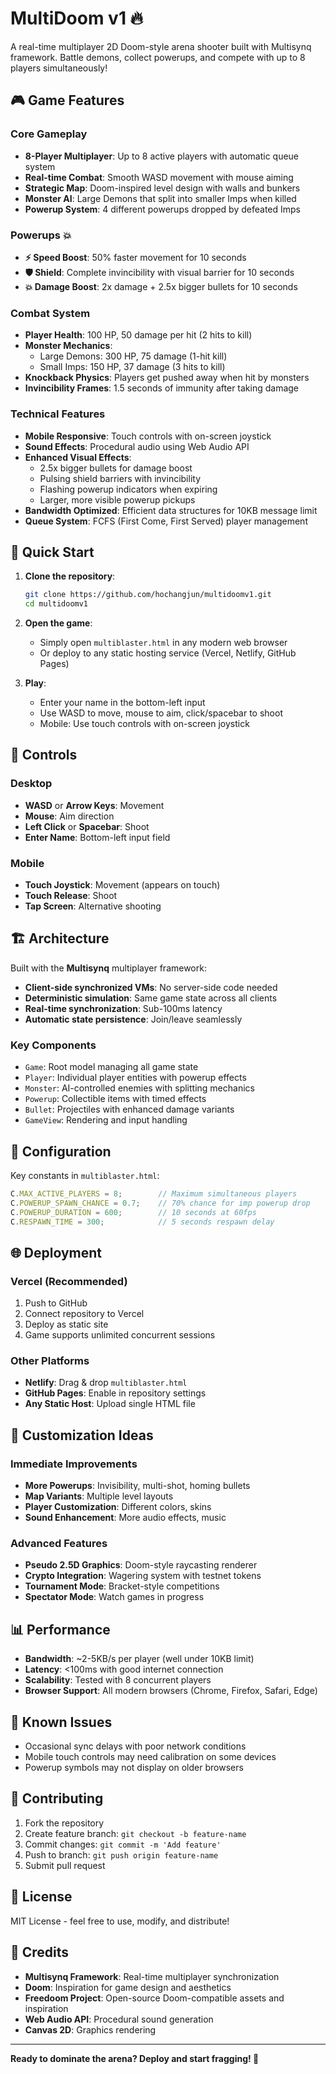 # MultiDoom v1 🔥

A real-time multiplayer 2D Doom-style arena shooter built with Multisynq framework. Battle demons, collect powerups, and compete with up to 8 players simultaneously!

## 🎮 Game Features

### Core Gameplay
- **8-Player Multiplayer**: Up to 8 active players with automatic queue system
- **Real-time Combat**: Smooth WASD movement with mouse aiming
- **Strategic Map**: Doom-inspired level design with walls and bunkers
- **Monster AI**: Large Demons that split into smaller Imps when killed
- **Powerup System**: 4 different powerups dropped by defeated Imps

### Powerups 💥
- **⚡ Speed Boost**: 50% faster movement for 10 seconds
- **🛡️ Shield**: Complete invincibility with visual barrier for 10 seconds
- **💥 Damage Boost**: 2x damage + 2.5x bigger bullets for 10 seconds

### Combat System
- **Player Health**: 100 HP, 50 damage per hit (2 hits to kill)
- **Monster Mechanics**: 
  - Large Demons: 300 HP, 75 damage (1-hit kill)
  - Small Imps: 150 HP, 37 damage (3 hits to kill)
- **Knockback Physics**: Players get pushed away when hit by monsters
- **Invincibility Frames**: 1.5 seconds of immunity after taking damage

### Technical Features
- **Mobile Responsive**: Touch controls with on-screen joystick
- **Sound Effects**: Procedural audio using Web Audio API
- **Enhanced Visual Effects**: 
  - 2.5x bigger bullets for damage boost
  - Pulsing shield barriers with invincibility
  - Flashing powerup indicators when expiring
  - Larger, more visible powerup pickups
- **Bandwidth Optimized**: Efficient data structures for 10KB message limit
- **Queue System**: FCFS (First Come, First Served) player management

## 🚀 Quick Start

1. **Clone the repository**:
   ```bash
   git clone https://github.com/hochangjun/multidoomv1.git
   cd multidoomv1
   ```

2. **Open the game**:
   - Simply open `multiblaster.html` in any modern web browser
   - Or deploy to any static hosting service (Vercel, Netlify, GitHub Pages)

3. **Play**:
   - Enter your name in the bottom-left input
   - Use WASD to move, mouse to aim, click/spacebar to shoot
   - Mobile: Use touch controls with on-screen joystick

## 🎯 Controls

### Desktop
- **WASD** or **Arrow Keys**: Movement
- **Mouse**: Aim direction
- **Left Click** or **Spacebar**: Shoot
- **Enter Name**: Bottom-left input field

### Mobile
- **Touch Joystick**: Movement (appears on touch)
- **Touch Release**: Shoot
- **Tap Screen**: Alternative shooting

## 🏗️ Architecture

Built with the **Multisynq** multiplayer framework:
- **Client-side synchronized VMs**: No server-side code needed
- **Deterministic simulation**: Same game state across all clients
- **Real-time synchronization**: Sub-100ms latency
- **Automatic state persistence**: Join/leave seamlessly

### Key Components
- `Game`: Root model managing all game state
- `Player`: Individual player entities with powerup effects
- `Monster`: AI-controlled enemies with splitting mechanics
- `Powerup`: Collectible items with timed effects
- `Bullet`: Projectiles with enhanced damage variants
- `GameView`: Rendering and input handling

## 🔧 Configuration

Key constants in `multiblaster.html`:
```javascript
C.MAX_ACTIVE_PLAYERS = 8;        // Maximum simultaneous players
C.POWERUP_SPAWN_CHANCE = 0.7;    // 70% chance for imp powerup drop
C.POWERUP_DURATION = 600;        // 10 seconds at 60fps
C.RESPAWN_TIME = 300;            // 5 seconds respawn delay
```

## 🌐 Deployment

### Vercel (Recommended)
1. Push to GitHub
2. Connect repository to Vercel
3. Deploy as static site
4. Game supports unlimited concurrent sessions

### Other Platforms
- **Netlify**: Drag & drop `multiblaster.html`
- **GitHub Pages**: Enable in repository settings
- **Any Static Host**: Upload single HTML file

## 🎨 Customization Ideas

### Immediate Improvements
- **More Powerups**: Invisibility, multi-shot, homing bullets
- **Map Variants**: Multiple level layouts
- **Player Customization**: Different colors, skins
- **Sound Enhancement**: More audio effects, music

### Advanced Features
- **Pseudo 2.5D Graphics**: Doom-style raycasting renderer
- **Crypto Integration**: Wagering system with testnet tokens
- **Tournament Mode**: Bracket-style competitions
- **Spectator Mode**: Watch games in progress

## 📊 Performance

- **Bandwidth**: ~2-5KB/s per player (well under 10KB limit)
- **Latency**: <100ms with good internet connection
- **Scalability**: Tested with 8 concurrent players
- **Browser Support**: All modern browsers (Chrome, Firefox, Safari, Edge)

## 🐛 Known Issues

- Occasional sync delays with poor network conditions
- Mobile touch controls may need calibration on some devices
- Powerup symbols may not display on older browsers

## 🤝 Contributing

1. Fork the repository
2. Create feature branch: `git checkout -b feature-name`
3. Commit changes: `git commit -m 'Add feature'`
4. Push to branch: `git push origin feature-name`
5. Submit pull request

## 📄 License

MIT License - feel free to use, modify, and distribute!

## 🙏 Credits

- **Multisynq Framework**: Real-time multiplayer synchronization
- **Doom**: Inspiration for game design and aesthetics
- **Freedoom Project**: Open-source Doom-compatible assets and inspiration
- **Web Audio API**: Procedural sound generation
- **Canvas 2D**: Graphics rendering

---

**Ready to dominate the arena? Deploy and start fragging! 🔫** 
